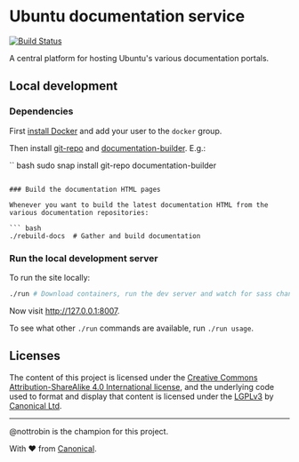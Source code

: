 # Ubuntu documentation service

[![Build Status](https://travis-ci.org/ubuntudesign/docs.ubuntu.com.svg?branch=master)](https://travis-ci.org/ubuntudesign/docs.ubuntu.com)

A central platform for hosting Ubuntu's various documentation portals.

## Local development

### Dependencies

First [install Docker](https://www.docker.com/community-edition#/download) and add your user to the `docker` group.

Then install [git-repo](https://github.com/esrlabs/git-repo) and [documentation-builder](https://github.com/canonicalltd/documentation-builder). E.g.:

`` bash
sudo snap install git-repo documentation-builder
```

### Build the documentation HTML pages

Whenever you want to build the latest documentation HTML from the various documentation repositories:

``` bash
./rebuild-docs  # Gather and build documentation
```

### Run the local development server

To run the site locally:

``` bash
./run # Download containers, run the dev server and watch for sass changes
```

Now visit <http://127.0.0.1:8007>.

To see what other `./run` commands are available, run `./run usage`.

## Licenses

The content of this project is licensed under the [Creative Commons Attribution-ShareAlike 4.0 International license](https://creativecommons.org/licenses/by-sa/4.0/), and the underlying code used to format and display that content is licensed under the [LGPLv3](http://opensource.org/licenses/lgpl-3.0.html) by [Canonical Ltd](http://www.canonical.com/).

---

@nottrobin is the champion for this project.

With ♥ from [Canonical](http://www.canonical.com/).
